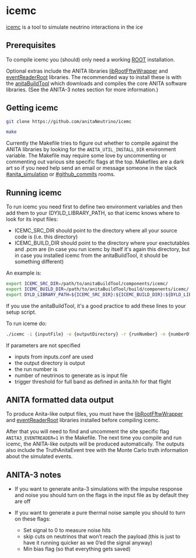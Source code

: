 # icemc
[icemc](https://github.com/anitaNeutrino/icemc) is a tool to simulate neutrino interactions in the ice

## Prerequisites ##

To compile icemc you (should) only need a working [ROOT](https://root.cern.ch/downloading-root) installation.

Optional extras include the ANITA libraries [libRootFftwWrapper](https://github.com/nichol77/libRootFftwWrapper) and [eventReaderRoot](https://github.com/anitaNeutrino/eventReaderRoot) libraries.
The recommended way to install these is with the [anitaBuildTool](https://github.com/anitaNeutrino/anitaBuildTool) which downloads and compiles the core ANITA software libraries.
(See the ANITA-3 notes section for more information.)

## Getting icemc ##

``` bash
git clone https://github.com/anitaNeutrino/icemc
```
``` bash
make
```
Currently the Makefile tries to figure out whether to compile against the ANITA libraries by looking for the `ANITA_UTIL_INSTALL_DIR` environment variable.
The Makefile may require some love by uncommenting or commenting out various site specific flags at the top.
Makefiles are a dark art so if you need help send an email or message someone in the slack [#anita_simulation](https://anitamission.slack.com/messages/anita_simulation/) or [#github_commits](https://anitamission.slack.com/messages/github_commits/) rooms.

## Running icemc ##

To run icemc you need first to define two environment variables and then add them to your (DY)LD_LIBRARY_PATH, so that icemc knows where to look for its input files:
 
   * ICEMC_SRC_DIR should point to the directory where all your source code is (i.e. this directory)
   * ICEMC_BUILD_DIR should point to the directory where your exectutables and .pcm are (in case you run icemc by itself it's again this directory, but in case you installed icemc from the anitaBuildTool, it should be something different)

An example is:
```bash
export ICEMC_SRC_DIR=/path/to/anitaBuildTool/components/icemc/
export ICEMC_BUILD_DIR=/path/to/anitaBuildTool/build/components/icemc/
export DYLD_LIBRARY_PATH=${ICEMC_SRC_DIR}:${ICEMC_BUILD_DIR}:${DYLD_LIBRARY_PATH}
```

If you use the anitaBuildTool, it's a good practice to add these lines to your setup script.


To run iceme do:
``` bash
./icemc -i {inputFile} -o {outputDirectory} -r {runNumber} -n {numberOfNeutrinos} -t {triggerThreshold} -e {energyExponent}
```
If parameters are not specified

   * inputs from inputs.conf are used
   * the output directory is output
   * the run number is
   * number of neutrinos to generate as is input file
   * trigger threshold for full band as defined in anita.hh for that flight

## ANITA formatted data output ##

To produce Anita-like output files, you must have the [libRootFftwWrapper](https://github.com/nichol77/libRootFftwWrapper) and [eventReaderRoot](https://github.com/anitaNeutrino/eventReaderRoot) libraries installed before compiling icemc.

After that you will need to find and uncomment the site specific flag `ANITA3_EVENTREADER=1` in the Makefile.
The next time you compile and run icemc, the ANITA-like outputs will be produced automatically.
The outputs also include the TruthAnitaEvent tree with the Monte Carlo truth information about the simulated events.

## ANITA-3 notes ##

 * If you want to generate anita-3 simulations with the impulse response and noise you should turn on the flags in the input file as by default they are off

* If you want to generate a pure thermal noise sample you should to turn on these flags:
     * Set signal to 0 to measure noise hits
     * skip cuts on neutrinos that won’t reach the payload (this is just to have it running quicker as we 0’ed the signal anyway)
     * Min bias flag (so that everything gets saved)
